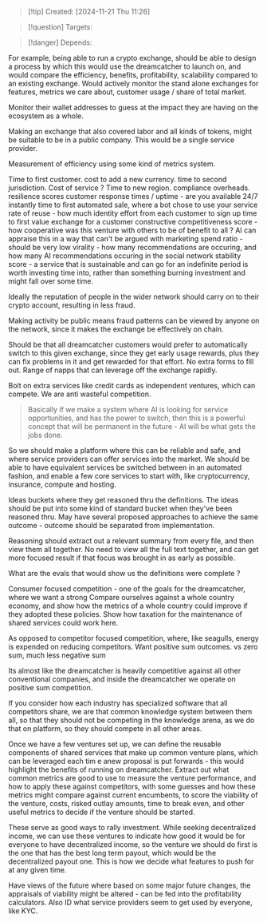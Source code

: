 
>[!tip] Created: [2024-11-21 Thu 11:26]

>[!question] Targets: 

>[!danger] Depends: 

For example, being able to run a crypto exchange, should be able to design a process by which this would use the dreamcatcher to launch on, and would compare the efficiency, benefits, profitability, scalability compared to an existing exchange.  Would actively monitor the stand alone exchanges for features, metrics we care about, customer usage / share of total market.

Monitor their wallet addresses to guess at the impact they are having on the ecosystem as a whole.

Making an exchange that also covered labor and all kinds of tokens, might be suitable to be in a public company.  This would be a single service provider.

Measurement of efficiency using some kind of metrics system.

Time to first customer.
cost to add a new currency.
time to second jurisdiction.
Cost of service ?
Time to new region.
compliance overheads.
resilience scores
customer response times / uptime - are you available 24/7 instantly
time to first automated sale, where a bot chose to use your service
rate of reuse - how much identity
effort from each customer to sign up
time to first value exchange for a customer
constructive competitiveness score - how cooperative was this venture with others to be of benefit to all ? AI can appraise this in a way that can't be argued with
marketing spend ratio - should be very low
virality - how many recommendations are occuring, and how many AI recommendations occuring in the social network
stability score - a service that is sustainable and can go for an indefinite period is worth investing time into, rather than something burning investment and might fall over some time.

Ideally the reputation of people in the wider network should carry on to their crypto account, resulting in less fraud.

Making activity be public means fraud patterns can be viewed by anyone on the network, since it makes the exchange be effectively on chain.

Should be that all dreamcatcher customers would prefer to automatically switch to this given exchange, since they get early usage rewards, plus they can fix problems in it and get rewarded for that effort.  No extra forms to fill out.  Range of napps that can leverage off the exchange rapidly.

Bolt on extra services like credit cards as independent ventures, which can compete.  We are anti wasteful competition.

> Basically if we make a system where AI is looking for service opportunities, and has the power to switch, then this is a powerful concept that will be permanent in the future - AI will be what gets the jobs done.

So we should make a platform where this can be reliable and safe, and where service providers can offer services into the market.  We should be able to have equivalent services be switched between in an automated fashion, and enable a few core services to start with, like cryptocurrency, insurance, compute and hosting.

Ideas buckets where they get reasoned thru the definitions.  The ideas should be put into some kind of standard bucket when they've been reasoned thru.  May have several proposed approaches to achieve the same outcome - outcome should be separated from implementation.

Reasoning should extract out a relevant summary from every file, and then view them all together.  No need to view all the full text together, and can get more focused result if that focus was brought in as early as possible.

What are the evals that would show us the definitions were complete ?

Consumer focused competition - one of the goals for the dreamcatcher, where we want a strong
Compare ourselves against a whole country economy, and show how the metrics of a whole country could improve if they adopted these policies.
Show how taxation for the maintenance of shared services could work here.

As opposed to competitor focused competition, where, like seagulls, energy is expended on reducing competitors.
Want positive sum outcomes. vs zero sum, much less negative sum

Its almost like the dreamcatcher is heavily competitive against all other conventional companies, and inside the dreamcatcher we operate on positive sum competition.

If you consider how each industry has specialized software that all competitors share, we are that common knowledge system between them all, so that they should not be competing in the knowledge arena, as we do that on platform, so they should compete in all other areas.

Once we have a few ventures set up, we can define the reusable components of shared services that make up common venture plans, which can be leveraged each tim e anew proposal is put forwards - this would highlight the benefits of running on dreamcatcher.
Extract out what common metrics are good to use to measure the venture performance, and how to apply these against competitors, with some guesses and how these metrics might compare against current encumbents, to score the viability of the venture, costs, risked outlay amounts, time to break even, and other useful metrics to decide if the venture should be started.

These serve as good ways to rally investment.
While seeking decentralized income, we can use these ventures to indicate how good it would be for everyone to have decentralized income, so the venture we should do first is the one that has the best long term payout, which would be the decentralized payout one.  This is how we decide what features to push for at any given time.

Have views of the future where based on some major future changes, the appraisals of viability might be altered - can be fed into the profitability calculators.
Also ID what service providers seem to get used by everyone, like KYC.
